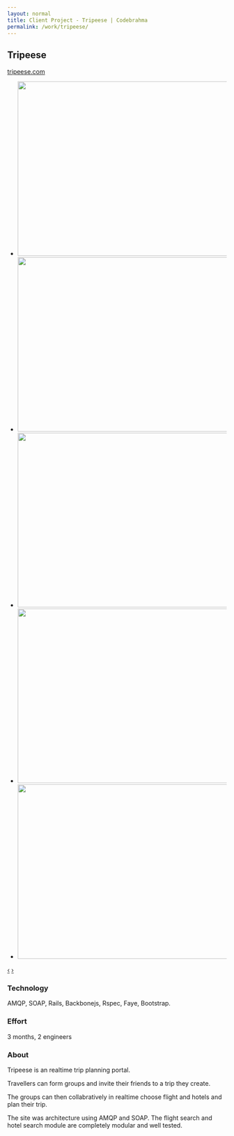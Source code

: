 ```yaml
---
layout: normal
title: Client Project - Tripeese | Codebrahma
permalink: /work/tripeese/
---
```


## Tripeese

[tripeese.com](http://tripeese.com)

<div class="jcarousel-wrapper">
  <div class="jcarousel">
    <ul>
      <li><img src="/images/work/tripeese/home.jpg" width="700" height="400" alt=""></li>
      <li><img src="/images/work/tripeese/flight.jpg" width="700" height="400" alt=""></li>
      <li><img src="/images/work/tripeese/flight-schedule.jpg" width="700" height="400" alt=""></li>
      <li><img src="/images/work/tripeese/hotels.jpg" width="700" height="400" alt=""></li>
      <li><img src="/images/work/tripeese/search.jpg" width="700" height="400" alt=""></li>
    </ul>
  </div>

  <a href="#" class="jcarousel-control-prev" data-jcarouselcontrol="true" title="">‹</a>
  <a href="#" class="jcarousel-control-next" data-jcarouselcontrol="true" title="">›</a>
  <p class="jcarousel-pagination"> </p>
</div>


### Technology
AMQP, SOAP, Rails, Backbonejs, Rspec,  Faye, Bootstrap.

### Effort

3 months,  2 engineers

### About

Tripeese is an realtime trip planning portal.

Travellers can form groups and invite their friends to a trip they create.

The groups can then collabratively in realtime choose flight and hotels and plan their trip.

The site was architecture using AMQP and SOAP. The flight search and hotel search module are completely modular and well tested.

